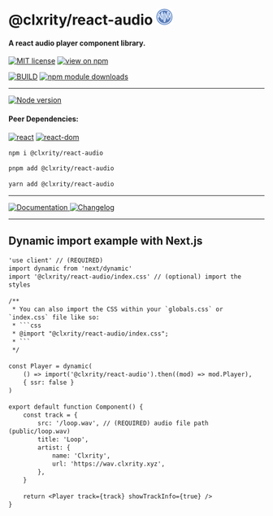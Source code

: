 # @clxrity/react-audio <img src="./icon.png" width="32px" height="32px" style="display:inline-block;" />

#### A react audio player component library.

[![MIT license](https://img.shields.io/npm/l/%40clxrity%2Freact-audio?style=for-the-badge&label=LICENSE
)](https://github.com/clxrityy/react-audio/blob/main/LICENSE) [![view on npm](https://img.shields.io/npm/v/%40clxrity%2Freact-audio?style=for-the-badge&logo=npm&logoColor=%23CB3837&logoSize=auto&label=NPM
)](https://www.npmjs.org/package/@clxrity/react-audio) 

[![BUILD](https://img.shields.io/github/actions/workflow/status/clxrityy/react-audio/.github%2Fworkflows%2Fmain.yml?branch=main&event=push&style=for-the-badge&logo=github&logoColor=%23181717&logoSize=auto&label=BUILD&color=%232dba4e
)](https://github.com/clxrityy/react-audio/actions/workflows/main.yml)  [![npm module downloads](https://img.shields.io/npm/dm/%40clxrity%2Freact-audio?style=for-the-badge&logo=npm&logoColor=%23CB3837&logoSize=auto&label=DOWNLOADS)](https://www.npmjs.org/package/@clxrity/react-audio)

---

[![Node version](https://img.shields.io/node/v-lts/%40clxrity%2Freact-audio?style=for-the-badge&logo=nodedotjs&logoColor=%235FA04E&logoSize=auto&label=NODE
)](https://github.com/clxrityy/react-audio/blob/main/.nvmrc)

#### Peer Dependencies:

[![react](https://img.shields.io/npm/dependency-version/%40clxrity%2Freact-audio/peer/react?style=for-the-badge&logo=react&logoColor=%2361DAFB&logoSize=auto&label=react)](https://www.npmjs.com/package/react) [![react-dom](https://img.shields.io/npm/dependency-version/%40clxrity%2Freact-audio/peer/react-dom?style=for-the-badge&logo=react&logoColor=%2361DAFB&logoSize=auto&label=react-dom)](https://www.npmjs.com/package/react-dom) 


```zsh
npm i @clxrity/react-audio
```

```zsh
pnpm add @clxrity/react-audio
```

```zsh
yarn add @clxrity/react-audio
```

---

[![Documentation](https://img.shields.io/badge/clxrityy.github.io%2Freact-audio?style=for-the-badge&logo=readme&logoColor=%23617ab1&logoSize=auto&label=DOCS&color=%23617ab1)
](https://clxrityy.github.io/react-audio/?story=home--readme)
[![Changelog](https://img.shields.io/badge/clxrityy.github.io%2Freact-audio%2F%3Fstory%3Dchangelog--readme?style=for-the-badge&logo=stackexchange&logoColor=%23617ab1&logoSize=auto&label=CHANGELOG&color=%23617ab1
)](https://clxrityy.github.io/react-audio/?story=changelog--readme)

---

## Dynamic import example with Next.js

```tsx
'use client' // (REQUIRED)
import dynamic from 'next/dynamic'
import '@clxrity/react-audio/index.css' // (optional) import the styles

/**
 * You can also import the CSS within your `globals.css` or `index.css` file like so:
 * ```css
 * @import "@clxrity/react-audio/index.css";
 * ```
 */

const Player = dynamic(
    () => import('@clxrity/react-audio').then((mod) => mod.Player),
    { ssr: false }
)

export default function Component() {
    const track = {
        src: '/loop.wav', // (REQUIRED) audio file path (public/loop.wav)
        title: 'Loop',
        artist: {
            name: 'Clxrity',
            url: 'https://wav.clxrity.xyz',
        },
    }

    return <Player track={track} showTrackInfo={true} />
}
```

